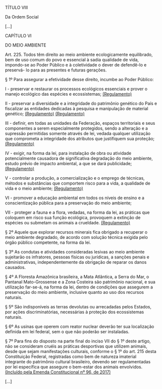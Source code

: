 TÍTULO VIII

Da Ordem Social

[…]

CAPÍTULO VI

DO MEIO AMBIENTE

Art. 225. Todos têm direito ao meio ambiente ecologicamente equilibrado, bem de uso comum do povo e essencial à sadia qualidade de vida, impondo-se ao Poder Público e à coletividade o dever de defendê-lo e preservá- lo para as presentes e futuras gerações.

§ 1º Para assegurar a efetividade desse direito, incumbe ao Poder Público:

I - preservar e restaurar os processos ecológicos essenciais e prover o manejo ecológico das espécies e ecossistemas;     [(Regulamento)](http://www.planalto.gov.br/ccivil_03/LEIS/L9985.htm)

II - preservar a diversidade e a integridade do patrimônio genético do País e fiscalizar as entidades dedicadas à pesquisa e manipulação de material genético;     [(Regulamento)](http://www.planalto.gov.br/ccivil_03/LEIS/L9985.htm)      [(Regulamento)](http://www.planalto.gov.br/ccivil_03/_Ato2004-2006/2005/Lei/L11105.htm)

III - definir, em todas as unidades da Federação, espaços territoriais e seus componentes a serem especialmente protegidos, sendo a alteração e a supressão permitidas somente através de lei, vedada qualquer utilização que comprometa a integridade dos atributos que justifiquem sua proteção;     [(Regulamento)](http://www.planalto.gov.br/ccivil_03/LEIS/L9985.htm)

IV - exigir, na forma da lei, para instalação de obra ou atividade potencialmente causadora de significativa degradação do meio ambiente, estudo prévio de impacto ambiental, a que se dará publicidade;     [(Regulamento)](http://www.planalto.gov.br/ccivil_03/_Ato2004-2006/2005/Lei/L11105.htm)

V - controlar a produção, a comercialização e o emprego de técnicas, métodos e substâncias que comportem risco para a vida, a qualidade de vida e o meio ambiente;  [(Regulamento)](http://www.planalto.gov.br/ccivil_03/_Ato2004-2006/2005/Lei/L11105.htm)

VI - promover a educação ambiental em todos os níveis de ensino e a conscientização pública para a preservação do meio ambiente;

VII - proteger a fauna e a flora, vedadas, na forma da lei, as práticas que coloquem em risco sua função ecológica, provoquem a extinção de espécies ou submetam os animais a crueldade.     [(Regulamento)](http://www.planalto.gov.br/ccivil_03/LEIS/L9985.htm)

§ 2º Aquele que explorar recursos minerais fica obrigado a recuperar o meio ambiente degradado, de acordo com solução técnica exigida pelo órgão público competente, na forma da lei. 

§ 3º As condutas e atividades consideradas lesivas ao meio ambiente sujeitarão os infratores, pessoas físicas ou jurídicas, a sanções penais e administrativas, independentemente da obrigação de reparar os danos causados. 

§ 4º A Floresta Amazônica brasileira, a Mata Atlântica, a Serra do Mar, o Pantanal Mato-Grossense e a Zona Costeira são patrimônio nacional, e sua utilização far-se-á, na forma da lei, dentro de condições que assegurem a preservação do meio ambiente, inclusive quanto ao uso dos recursos naturais. 

§ 5º São indisponíveis as terras devolutas ou arrecadadas pelos Estados, por ações discriminatórias, necessárias à proteção dos ecossistemas naturais.

§ 6º As usinas que operem com reator nuclear deverão ter sua localização definida em lei federal, sem o que não poderão ser instaladas.

§ 7º Para fins do disposto na parte final do inciso VII do § 1º deste artigo, não se consideram cruéis as práticas desportivas que utilizem animais, desde que sejam manifestações culturais, conforme o § 1º do art. 215 desta Constituição Federal, registradas como bem de natureza imaterial integrante do patrimônio cultural brasileiro, devendo ser regulamentadas por lei específica que assegure o bem-estar dos animais envolvidos.      [(Incluído pela Emenda Constitucional nº 96, de 2017)](http://www.planalto.gov.br/ccivil_03/constituicao/Emendas/Emc/emc96.htm)

[…]
